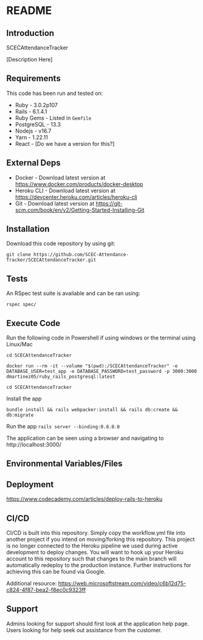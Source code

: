 # README

## Introduction ##

SCECAttendanceTracker

[Description Here]

## Requirements ##

This code has been run and tested on:

* Ruby - 3.0.2p107
* Rails - 6.1.4.1
* Ruby Gems - Listed in `Gemfile`
* PostgreSQL - 13.3
* Nodejs - v16.7
* Yarn - 1.22.11
* React - [Do we have a version for this?]


## External Deps  ##

* Docker - Download latest version at https://www.docker.com/products/docker-desktop
* Heroku CLI - Download latest version at https://devcenter.heroku.com/articles/heroku-cli
* Git - Download latest version at https://git-scm.com/book/en/v2/Getting-Started-Installing-Git

## Installation ##

Download this code repository by using git:

 `git clone https://github.com/SCEC-Attendance-Tracker/SCECAttendanceTracker.git`


## Tests ##

An RSpec test suite is available and can be ran using:

  `rspec spec/`

## Execute Code ##

Run the following code in Powershell if using windows or the terminal using Linux/Mac

  `cd SCECAttendanceTracker`

  `docker run --rm -it --volume "$(pwd):/SCECAttendanceTracker" -e DATABASE_USER=test_app -e DATABASE_PASSWORD=test_password -p 3000:3000 dmartinez05/ruby_rails_postgresql:latest`

  `cd SCECAttendanceTracker`

Install the app

  `bundle install && rails webpacker:install && rails db:create && db:migrate`

Run the app
  `rails server --binding:0.0.0.0`

The application can be seen using a browser and navigating to http://localhost:3000/

## Environmental Variables/Files ##



## Deployment ##

https://www.codecademy.com/articles/deploy-rails-to-heroku


## CI/CD ##

CI/CD is built into this repository. Simply copy the workflow.yml file into another project if you intend on moving/forking this repository. This project is no longer connected to the Heroku pipeline we used during active development to deploy changes. You will want to hook up your Heroku account to this repository such that changes to the main branch will automatically redeploy to the production instance. Further instructions for achieving this can be found via Google.

Additional resource:
https://web.microsoftstream.com/video/c6b12d75-c824-4f87-bea2-f8ec0c9323ff

## Support ##

Admins looking for support should first look at the application help page.
Users looking for help seek out assistance from the customer.
